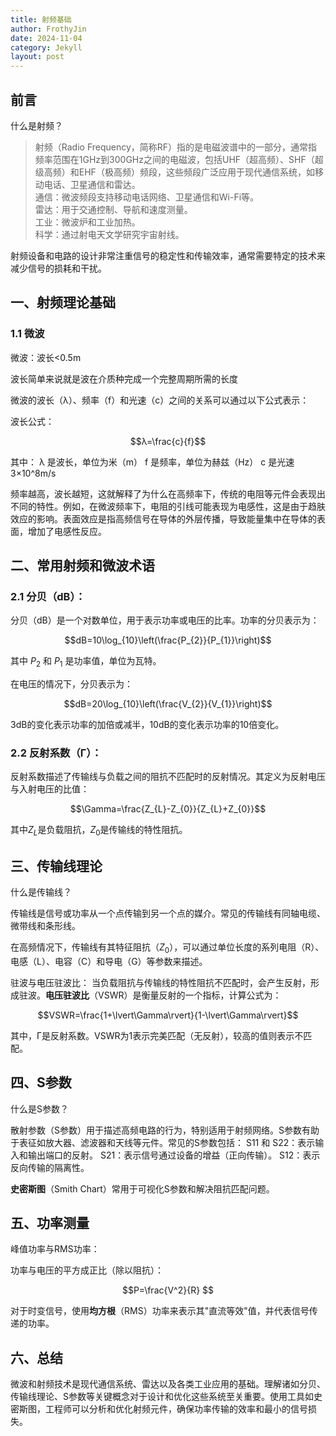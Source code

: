 ```yaml
---
title: 射频基础
author: FrothyJin
date: 2024-11-04
category: Jekyll
layout: post
---
```


前言
-------------

什么是射频？

> 射频（Radio Frequency，简称RF）指的是电磁波谱中的一部分，通常指频率范围在1GHz到300GHz之间的电磁波，包括UHF（超高频）、SHF（超级高频）和EHF（极高频）频段，这些频段广泛应用于现代通信系统，如移动电话、卫星通信和雷达。    
通信：微波频段支持移动电话网络、卫星通信和Wi-Fi等。     
雷达：用于交通控制、导航和速度测量。    
工业：微波炉和工业加热。     
科学：通过射电天文学研究宇宙射线。  

射频设备和电路的设计非常注重信号的稳定性和传输效率，通常需要特定的技术来减少信号的损耗和干扰。

## 一、射频理论基础

### 1.1 微波

微波：波长<0.5m

波长简单来说就是波在介质种完成一个完整周期所需的长度

微波的波长（λ）、频率（f）和光速（c）之间的关系可以通过以下公式表示：

波长公式：

$$λ=\frac{c}{f}$$  

其中：
    λ 是波长，单位为米（m）
    f 是频率，单位为赫兹（Hz）
    c 是光速 3×10^8m/s

频率越高，波长越短，这就解释了为什么在高频率下，传统的电阻等元件会表现出不同的特性。例如，在微波频率下，电阻的引线可能表现为电感性，这是由于趋肤效应的影响。表面效应是指高频信号在导体的外层传播，导致能量集中在导体的表面，增加了电感性反应。

## 二、常用射频和微波术语

### 2.1 分贝（dB）：

分贝（dB）是一个对数单位，用于表示功率或电压的比率。功率的分贝表示为： 

$$dB=10\log_{10}\left(\frac{P_{2}}{P_{1}}\right)$$

其中 $P_{2}$ 和 $P_{1}$ 是功率值，单位为瓦特。

在电压的情况下，分贝表示为：

$$dB=20\log_{10}\left(\frac{V_{2}}{V_{1}}\right)$$

3dB的变化表示功率的加倍或减半，10dB的变化表示功率的10倍变化。

### 2.2 反射系数（Γ）：

反射系数描述了传输线与负载之间的阻抗不匹配时的反射情况。其定义为反射电压与入射电压的比值：

$$\Gamma=\frac{Z_{L}-Z_{0}}{Z_{L}+Z_{0}}$$

其中$Z_{L}$是负载阻抗，$Z_{0}$是传输线的特性阻抗。

## 三、传输线理论

什么是传输线？

传输线是信号或功率从一个点传输到另一个点的媒介。常见的传输线有同轴电缆、微带线和条形线。

在高频情况下，传输线有其特征阻抗（$Z_{0}$），可以通过单位长度的系列电阻（R）、电感（L）、电容（C）和导电（G）等参数来描述。

驻波与电压驻波比：
当负载阻抗与传输线的特性阻抗不匹配时，会产生反射，形成驻波。**电压驻波比**（VSWR）是衡量反射的一个指标，计算公式为：

$$VSWR=\frac{1+\lvert\Gamma\rvert}{1-\lvert\Gamma\rvert}$$

其中，Γ是反射系数。VSWR为1表示完美匹配（无反射），较高的值则表示不匹配。

## 四、S参数

什么是S参数？

散射参数（S参数）用于描述高频电路的行为，特别适用于射频网络。S参数有助于表征如放大器、滤波器和天线等元件。常见的S参数包括：
    S11 和 S22：表示输入和输出端口的反射。
    S21：表示信号通过设备的增益（正向传输）。
    S12：表示反向传输的隔离性。

**史密斯图**（Smith Chart）常用于可视化S参数和解决阻抗匹配问题。

## 五、功率测量

峰值功率与RMS功率：

功率与电压的平方成正比（除以阻抗）：

$$P=\frac{V^2}{R} $$

对于时变信号，使用**均方根**（RMS）功率来表示其"直流等效"值，并代表信号传递的功率。

## 六、总结
微波和射频技术是现代通信系统、雷达以及各类工业应用的基础。理解诸如分贝、传输线理论、S参数等关键概念对于设计和优化这些系统至关重要。使用工具如史密斯图，工程师可以分析和优化射频元件，确保功率传输的效率和最小的信号损失。